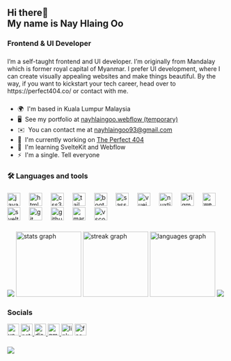 <!-- <div align="left">
<img height="150" src="https://camo.githubusercontent.com/62da68eb62b1e5f175f7d1f0191dd89a653d7908feb22d37d4a0ab07365d6791/68747470733a2f2f6d656469612e67697068792e636f6d2f6d656469612f4d3967624264396e6244724f5475314d71782f67697068792e676966"  />
</div>

### -->

<h2 align="left">Hi there👋 <br>
My name is Nay Hlaing Oo</h2>

###

<h3 align="left">Frontend & UI Developer</h3>

###

<p align="left">I’m a self-taught frontend and UI developer. I’m originally from Mandalay which is former royal capital of Myanmar. I prefer UI development, where I can create visually appealing websites and make things beautiful. By the way, if you want to kickstart your tech career, head over to https://perfect404.co/ or contact with me.</p>

###

* 🌍  I'm based in Kuala Lumpur Malaysia
* 🖥️  See my portfolio at [nayhlaingoo.webflow (temporary)](http://nayhlaingoo.webflow.io/)
* ✉️  You can contact me at [nayhlaingoo93@gmail.com](mailto:nayhlaingoo93@gmail.com)
* 🚀  I'm currently working on [The Perfect 404](http://www.facebook.com/theperfect404/)
* 🧠  I'm learning SvelteKit and Webflow
* ⚡  I'm a single. Tell everyone

###

<h3 align="left">🛠 Languages and tools</h3>

###

<div align="left">
  <img src="https://skillicons.dev/icons?i=js" height="30" alt="javascript logo" title="JavaScript"  />
  <img width="12" />
  <img src="https://skillicons.dev/icons?i=html" height="30" alt="html5 logo" title="HTML"  />
  <img width="12" />
  <img src="https://skillicons.dev/icons?i=css" height="30" alt="css3 logo" title="CSS"  />
  <img width="12" />
  <img src="https://skillicons.dev/icons?i=tailwind" height="30" alt="tailwindcss logo" title="TailwindCSS"  />
  <img width="12" />
  <img src="https://skillicons.dev/icons?i=bootstrap" height="30" alt="bootstrap logo" title="Bootstrap"  />
  <img width="12" />
  <img src="https://skillicons.dev/icons?i=sass" height="30" alt="sass logo" title="SASS"  />
  <img width="12" />
  <img src="https://skillicons.dev/icons?i=vue" height="30" alt="vuejs logo" title="Vue JS" />
  <img width="12" />
  <img src="https://skillicons.dev/icons?i=nuxtjs" height="30" alt="nuxtjs logo" title="Nuxt JS"  />
  <img width="12" />
  <img src="https://skillicons.dev/icons?i=figma" height="30" alt="figma logo" title="Figma"  />
  <img width="12" />
  <img src="https://skillicons.dev/icons?i=webflow" height="30" alt="webflow logo" title="Webflow"  />
  <img width="12" />
  <img src="https://skillicons.dev/icons?i=svelte" height="30" alt="svelte logo" title="Sveltekit"  />
  <img width="12" />
  <img src="https://skillicons.dev/icons?i=git" height="30" alt="git logo" title="Git"  />
  <img width="12" />
  <img src="https://skillicons.dev/icons?i=github" height="30" alt="github logo" title="Github"  />
  <img width="12" />
  <img src="https://skillicons.dev/icons?i=md" height="30" alt="markdown logo" title="Markdown"  />
  <img width="12" />
  <img src="https://skillicons.dev/icons?i=vscode" height="30" alt="vscode logo" title="VSCode"  />
</div>

###

<div align="left">
  <img src="https://github-profile-summary-cards.vercel.app/api/cards/profile-details?username=nayhlaingoo&theme=onedark&hide_border=false" />
<!--   <img src="https://github-readme-streak-stats.herokuapp.com/?user=nayhlaingoo&theme=radical" /> -->
<!--   <img src="https://github-readme-stats.vercel.app/api?username=nayhlaingoo&theme=radical&show_icons=true" /> -->
<!--   <img src="https://github-readme-stats.vercel.app/api/top-langs/?username=nayhlaingoo&layout=compact&theme=radical" /> -->

  <img src="https://github-readme-stats.vercel.app/api?username=nayhlaingoo&show_title=false&hide_rank=false&show_icons=true&include_all_commits=true&count_private=true&disable_animations=false&theme=onedark&locale=en&hide_border=false" height="150" alt="stats graph"  />
  <img src="https://streak-stats.demolab.com?user=nayhlaingoo&locale=en&mode=daily&theme=onedark&hide_border=false&border_radius=5" height="150" alt="streak graph"  />
  <img src="https://github-readme-stats.vercel.app/api/top-langs?username=nayhlaingoo&locale=en&hide_title=false&layout=compact&card_width=320&langs_count=5&theme=onedark&hide_border=false" height="150" alt="languages graph"  />
    <img src="https://github-profile-trophy.vercel.app/?username=nayhlaingoo&margin-w=5&theme=radical" />
</div>

### Socials

<div align="left">
  <a href="https://www.youtube.com/channel/UCK7NodB-NkLAFuVHlGA-pZw" target="_blank">
    <img src="https://img.shields.io/static/v1?message=Youtube&logo=youtube&label=&color=FF0000&logoColor=white&labelColor=&style=for-the-badge" height="27" alt="youtube logo"  />
  </a>
  <a href="https://www.instagram.com/nayhlaingoo_93/" target="_blank">
    <img src="https://img.shields.io/static/v1?message=Instagram&logo=instagram&label=&color=E4405F&logoColor=white&labelColor=&style=for-the-badge" height="27" alt="instagram logo"  />
  </a>
  <a href="https://discord.com/invite/Mf8QfZFrgj?fbclid=IwAR3s9P82lGM_fZlwKkullOLpwtpt60AxfnrN_xZ0eoAa6cfjIf5rIccnGWo" target="_blank">
    <img src="https://img.shields.io/static/v1?message=Discord&logo=discord&label=&color=7289DA&logoColor=white&labelColor=&style=for-the-badge" height="27" alt="discord logo"  />
  </a>
  <a href="nayhlaingoo93@gmail.com" target="_blank">
    <img src="https://img.shields.io/static/v1?message=Gmail&logo=gmail&label=&color=D14836&logoColor=white&labelColor=&style=for-the-badge" height="27" alt="gmail logo"  />
  </a>
  <img src="https://img.shields.io/static/v1?message=LinkedIn&logo=linkedin&label=&color=0077B5&logoColor=white&labelColor=&style=for-the-badge" height="27" alt="linkedin logo"  />
  <a href="https://www.facebook.com/profile.php?id=61551756930748" target="_blank">
    <img src="https://img.shields.io/static/v1?message=Facebook&logo=facebook&label=&color=1877F2&logoColor=white&labelColor=&style=for-the-badge" height="27" alt="facebook logo"  />
  </a>
</div>

###

<div align="left">
  <img src="https://profile-counter.glitch.me/nayhlaingoo/count.svg?"  />
</div>
